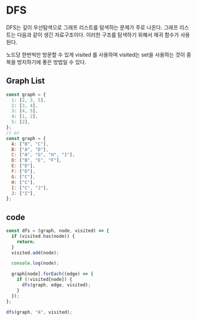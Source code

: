 # DFS

DFS는 깊이 우선탐색으로 그래프 리스트를 탐색하는 문제가 주로 나온다.
그래프 리스트는 다음과 같이 생긴 자료구조이다. 이러한 구조를 탐색하기 위해서 재귀 함수가 사용된다.

노드당 한번씩만 방문할 수 있게 visited 를 사용하며 visited는 set을 사용하는 것이 중복을 방지하기에 좋은 방법일 수 있다.

## Graph List

```javascript
const graph = {
  1: [2, 3, 5],
  2: [3, 4],
  3: [4, 5],
  4: [1, 2],
  5: [2],
};
// or
const graph = {
  A: ["B", "C"],
  B: ["A", "D"],
  C: ["A", "G", "H", "I"],
  D: ["B", "E", "F"],
  E: ["D"],
  F: ["D"],
  G: ["C"],
  H: ["C"],
  I: ["C", "J"],
  J: ["I"],
};
```

## code

```javascript
const dfs = (graph, node, visited) => {
  if (visited.has(node)) {
    return;
  }
  visited.add(node);

  console.log(node);

  graph[node].forEach((edge) => {
    if (!visited[node]) {
      dfs(graph, edge, visited);
    }
  });
};

dfs(graph, "A", visited);
```
